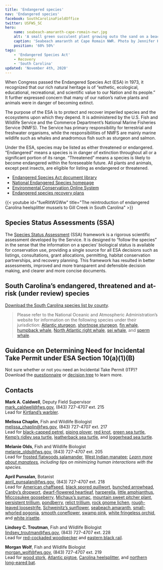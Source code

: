 ```yaml
---
title: 'Endangered species'
nav: 'Endangered species'
facebook: SouthCarolinaFieldOffice
twitter: USFWS_SC
hero:
    name: seabeach-amaranth-cape-romain-nwr.jpg
    alt: 'A small green succulent plant growing outo the sand on a beach.'
    caption: 'Seabeach amaranth at Cape Romain NWR. Photo by Jennifer Koches, USFWS.'
    position: '60% 50%'
tags:
    - 'Endangered Species Act'
    - Recovery
    - 'South Carolina'
updated: 'November 4th, 2020'
---
```


When Congress passed the Endangered Species Act (ESA) in 1973, it recognized that our rich natural heritage is of “esthetic, ecological, educational, recreational, and scientific value to our Nation and its people.” It further expressed concern that many of our nation’s native plants and animals were in danger of becoming extinct.

The purpose of the ESA is to protect and recover imperiled species and the ecosystems upon which they depend. It is administered by the U.S. Fish and Wildlife Service and the Commerce Department’s National Marine Fisheries Service (NMFS). The Service has primary responsibility for terrestrial and freshwater organisms, while the responsibilities of NMFS are mainly marine wildlife such as whales and anadromous fish such as sturgeon and salmon.

Under the ESA, species may be listed as either threatened or endangered. “Endangered” means a species is in danger of extinction throughout all or a significant portion of its range. “Threatened” means a species is likely to become endangered within the foreseeable future. All plants and animals, except pest insects, are eligible for listing as endangered or threatened.

- [Endangered Species Act document library](https://www.fws.gov/endangered/esa-library/#esa)
- [National Endangered Species homepage](https://www.fws.gov/endangered/)
- [Environmental Conservation Online System](https://ecos.fws.gov/ecp/)
- [Endangered species recovery plans](https://ecos.fws.gov/ecp0/pub/speciesRecovery.jsp?sort=1)

{{< youtube id="fueRlitWGWw" title="The reintroduction of endangered Carolina heelsplitter mussels to Gill Creek in South Carolina" >}}

## Species Status Assessments (SSA)

The [Species Status Assessment](/endangered-species-act/species-status-assessments/) (SSA) framework is a rigorous scientific assessment developed by the Service.  It is designed to “follow the species” in the sense that the information on a species’ biological status is available for conservation use, providing a single source for all ESA decisions such as listings, consultations, grant allocations, permitting, habitat conservation partnerships, and recovery planning.  This framework has resulted in better assessments, improved and more transparent and defensible decision making, and clearer and more concise documents.

## South Carolina’s endangered, threatened and at-risk (under review) species

[Download the South Carolina species list by county](/pdf/fact-sheet/south-carolina-species-list-by-county.pdf).

> Please refer to the National Oceanic and Atmospheric Administration’s website for information on the following species under their jurisdiction:   [Atlantic sturgeon](https://www.fisheries.noaa.gov/species/atlantic-sturgeon), [shortnose sturgeon](https://www.fisheries.noaa.gov/species/shortnose-sturgeon), [fin whale](https://www.fisheries.noaa.gov/species/fin-whale), [humpback whale](https://www.fisheries.noaa.gov/species/humpback-whale), [North Atlantic right whale](https://www.fisheries.noaa.gov/species/north-atlantic-right-whale), [sei whale](https://www.fisheries.noaa.gov/species/sei-whale), and [sperm whale](https://www.fisheries.noaa.gov/species/sperm-whale).

## Guidance on Determining Need for Incidental Take Permit under ESA Section 10(a)(1)(B)

Not sure whether or not you need an Incidental Take Permit (ITP)? Download the [questionnaire](https://www.fws.gov/southeast/pdf/guidelines/questionnaire-for-potential-applicants-under-section-10.pdf) or [decision tree](https://www.fws.gov/southeast/pdf/guidelines/section-10-trigger-graphic.pdf) to learn more.

## Contacts

**Mark A. Caldwell**, Deputy Field Supervisor  
[mark_caldwell@fws.gov](mailto:mark_caldwell@fws.gov), (843) 727-4707 ext. 215  
Lead for [Kirtland’s warbler](https://ecos.fws.gov/ecp0/profile/speciesProfile?spcode=B03I).

**Melissa Chaplin**, Fish and Wildlife Biologist  
[melissa_chaplin@fws.gov](mailto:melissa_chaplin@fws.gov), (843) 727-4707 ext. 217  
Lead for [black-capped petrel](https://ecos.fws.gov/ecp0/profile/speciesProfile?spcode=B0AS), [piping plover](https://ecos.fws.gov/ecp0/profile/speciesProfile?sId=6039), [red knot](https://ecos.fws.gov/ecp0/profile/speciesProfile?sId=1864), [green sea turtle](https://ecos.fws.gov/ecp0/profile/speciesProfile?spcode=C00S), [Kemp’s ridley sea turtle](https://ecos.fws.gov/ecp0/profile/speciesProfile?spcode=C00O), [leatherback sea turtle](https://ecos.fws.gov/ecp0/profile/speciesProfile?spcode=C00F), and [loggerhead sea turtle](https://ecos.fws.gov/ecp0/profile/speciesProfile?sId=1110).

**Melanie Olds**, Fish and Wildlife Biologist  
[melanie_olds@fws.gov](mailto:melanie_olds@fws.gov), (843) 727-4707 ext. 205  
Lead for [frosted flatwoods salamander](https://ecos.fws.gov/ecp0/profile/speciesProfile?sId=4981), [West Indian manatee](https://ecos.fws.gov/ecp0/profile/speciesProfile?spcode=A007); *[Learn more about manatees](/wildlife/mammals/manatee/), including tips on minimizing human interactions with the species.*

**April Punsalan**, Botanist  
[april_punsalan@fws.gov](mailto:april_punsalan@fws.gov), (843) 727-4707 ext. 218  
Lead for [American chaffseed](https://ecos.fws.gov/ecp0/profile/speciesProfile?sId=1286), [black spored quillwort](https://ecos.fws.gov/ecp0/profile/speciesProfile?spcode=S015), [bunched arrowhead](https://ecos.fws.gov/ecp0/profile/speciesProfile?spcode=Q219), [Canby’s dropwort](https://ecos.fws.gov/ecp0/profile/speciesProfile?sId=7738), [dwarf-flowered heartleaf](https://ecos.fws.gov/ecp0/profile/speciesProfile?spcode=Q1XA), [harperella](https://ecos.fws.gov/ecp0/profile/speciesProfile?spcode=Q2H9), [little amphianthus](https://ecos.fws.gov/ecp0/profile/speciesProfile?spcode=Q1ST), [Miccosukee gooseberry](https://ecos.fws.gov/ecp0/profile/speciesProfile?spcode=Q217), [Michaux’s sumac](https://ecos.fws.gov/ecp0/profile/speciesProfile?spcode=Q2HH), [mountain sweet pitcher plant](https://ecos.fws.gov/ecp0/profile/speciesProfile?spcode=Q2I0), [persistent trillium](https://ecos.fws.gov/ecp0/profile/speciesProfile?spcode=Q23D), [pondberry](https://ecos.fws.gov/ecp0/profile/speciesProfile?spcode=Q2CO), [relict trillium](https://ecos.fws.gov/ecp0/profile/speciesProfile?spcode=Q2RG), [rock gnome lichen](https://ecos.fws.gov/ecp0/profile/speciesProfile?spcode=U001), [rough-leaved loosestrife](https://ecos.fws.gov/ecp0/profile/speciesProfile?spcode=Q2DF), [Schweinitz’s sunflower](https://ecos.fws.gov/ecp0/profile/speciesProfile?spcode=Q2B7), [seabeach amaranth](https://ecos.fws.gov/ecp0/profile/speciesProfile?spcode=Q2MZ), [small-whorled pogonia](https://ecos.fws.gov/ecp0/profile/speciesProfile?spcode=Q1XL), [smooth coneflower](https://ecos.fws.gov/ecp0/profile/speciesProfile?spcode=Q293), [swamp pink](https://ecos.fws.gov/ecp0/profile/speciesProfile?spcode=Q2B8), [white fringeless orchid](https://ecos.fws.gov/ecp0/profile/speciesProfile?spcode=Q2GF), and [white irisette](https://ecos.fws.gov/ecp0/profile/speciesProfile?spcode=Q39D).

**Lindsey C. Troutman**, Fish and Wildlife Biologist  
[lindsey_troutman@fws.gov](mailto:lindsey_troutman@fws.gov), (843) 727-4707 ext. 228  
Lead for [red-cockaded woodpecker](https://ecos.fws.gov/ecp0/profile/speciesProfile?sId=7614) and [eastern black rail](https://ecos.fws.gov/ecp0/profile/speciesProfile?sId=10477).

**Morgan Wolf**, Fish and Wildlife Biologist  
[morgan_wolf@fws.gov](mailto:morgan_wolf@fws.gov), (843) 727-4707 ext. 219  
Lead for [wood stork](https://ecos.fws.gov/ecp0/profile/speciesProfile?spcode=B06O), [Atlantic pigtoe](https://ecos.fws.gov/ecp0/profile/speciesProfile?sId=5164), [Carolina heelsplitter](https://ecos.fws.gov/ecp0/profile/speciesProfile?sId=3534), and [northern long-eared bat](https://ecos.fws.gov/ecp0/profile/speciesProfile?sId=9045).
